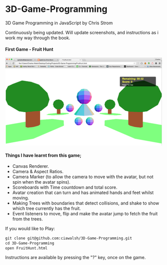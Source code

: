 # 3D-Game-Programming
3D Game Programming in JavaScript by Chris Strom

Continuously being updated. Will update screenshots, and instructions as i work my way through the book.

#### First Game - Fruit Hunt

![image](https://raw.githubusercontent.com/ciawalsh/3D-Game-Programming/master/Screen%20Shot%20FruitHunt.png)

#### Things I have learnt from this game;
- Canvas Renderer.
- Camera & Aspect Ratios.
- Camera Marker (to allow the camera to move with the avatar, but not spin when the avatar spins).
- Scoreboards with Time countdown and total score.
- Avatar creation that can turn and has animated hands and feet whilst moving.
- Making Trees with boundaries that detect collisions, and shake to show which tree currently has the fruit.
- Event listeners to move, flip and make the avatar jump to fetch the fruit from the trees.

If you would like to Play:
```
git clone git@github.com:ciawalsh/3D-Game-Programming.git
cd 3D-Game-Programming
open FruitHunt.html
```
Instructions are available by pressing the "?" key, once on the game.
